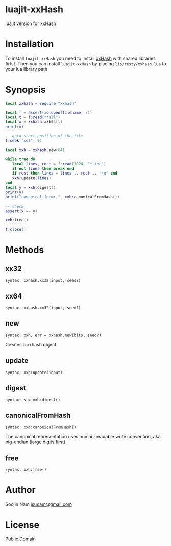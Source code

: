 # luajit-xxHash
luajit version for [xxHash](http://cyan4973.github.io/xxHash/)

Installation
============
To install `luajit-xxHash` you need to install
[xxHash](https://github.com/Cyan4973/xxHash)
with shared libraries firtst.
Then you can install `luajit-xxHash` by placing `lib/resty/xxhash.lua` to
your lua library path.

Synopsis
========
```lua
local xxhash = require "xxhash"

local f = assert(io.open(filename, r))
local t = f:read("*all")
local x = xxhash.xxh64(t)
print(x)

-- goto start position of the file
f:seek("set", 0)

local xxh = xxhash.new(64)

while true do
   local lines, rest = f:read(1024, "*line")
   if not lines then break end
   if rest then lines = lines .. rest .. "\n" end
   xxh:update(lines)
end
local y = xxh:digest()
print(y)
print("canonical form: ", xxh:canonicalFromHash())

-- check
assert(x == y)

xxh:free()

f:close()
```

Methods
=======

xx32
----
`syntax: xxhash.xx32(input, seed?)`

xx64
----
`syntax: xxhash.xx32(input, seed?)`

new
---
`syntax: xxh, err = xxhash.new(bits, seed?)`

Creates a xxhash object. 

update
------
`syntax: xxh:update(input)`

digest
------
`syntax: s = xxh:digest()`

canonicalFromHash
-----------------
`syntax: xxh:canonicalFromHash()`

The canonical representation uses human-readable write convention,
aka big-endian (large digits first).

free
----
`syntax: xxh:free()`

Author
======
Soojin Nam jsunam@gmail.com

License
=======
Public Domain
